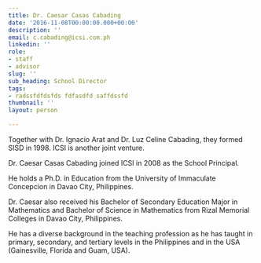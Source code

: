 ```yaml
---
title: Dr. Caesar Casas Cabading
date: '2016-11-08T00:00:00.000+00:00'
description: ''
email: c.cabading@icsi.com.ph
linkedin: ''
role:
- staff
- advisor
slug: ''
sub_heading: School Director
tags:
- radssfdfdsfds fdfasdfd saffdssfd
thumbnail: ''
layout: person

---
```

Together with Dr. Ignacio Arat and Dr. Luz Celine Cabading, they formed SISD in 1998. ICSI is another joint venture.

Dr. Caesar Casas Cabading joined ICSI in 2008 as the School Principal.

He holds a Ph.D. in Education from the University of Immaculate Concepcion in Davao City, Philippines.

Dr. Caesar also received his Bachelor of Secondary Education Major in Mathematics and Bachelor of Science in Mathematics from Rizal Memorial Colleges in Davao City, Philippines.

He has a diverse background in the teaching profession as he has taught in primary, secondary, and tertiary levels in the Philippines and in the USA (Gainesville, Florida and Guam, USA).